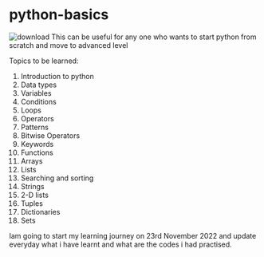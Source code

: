 # python-basics
![download](https://user-images.githubusercontent.com/93584971/203112789-0a7aac05-634e-4c4c-8905-c26ab223f0e1.png)
This can be useful for any one who wants to start python from scratch and move to advanced level 


Topics to be learned:

1. Introduction to python
2. Data types
3. Variables
4. Conditions
5. Loops
6. Operators
7. Patterns
8. Bitwise Operators
9. Keywords
10. Functions
11. Arrays
12. Lists
13. Searching and sorting
14. Strings
15. 2-D lists
16. Tuples
17. Dictionaries
18. Sets


Iam going to start my learning journey on 23rd November 2022 and update everyday what i have learnt and what are the codes i had practised.


